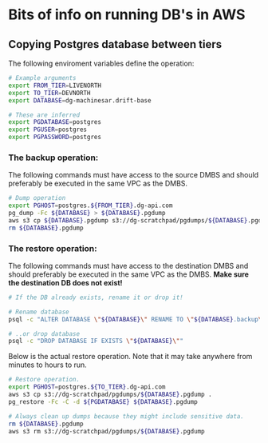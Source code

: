 # Bits of info on running DB's in AWS

## Copying Postgres database between tiers

The following enviroment variables define the operation:

```bash
# Example arguments
export FROM_TIER=LIVENORTH
export TO_TIER=DEVNORTH
export DATABASE=dg-machinesar.drift-base

# These are inferred
export PGDATABASE=postgres
export PGUSER=postgres
export PGPASSWORD=postgres
```

### The backup operation:

The following commands must have access to the source DMBS and should preferably be executed in the same VPC as the DMBS.

```bash
# Dump operation
export PGHOST=postgres.${FROM_TIER}.dg-api.com
pg_dump -Fc ${DATABASE} > ${DATABASE}.pgdump
aws s3 cp ${DATABASE}.pgdump s3://dg-scratchpad/pgdumps/${DATABASE}.pgdump
rm ${DATABASE}.pgdump
```

### The restore operation:
The following commands must have access to the destination DMBS and should preferably be executed in the same VPC as the DMBS. **Make sure the destination DB does not exist!**

```bash
# If the DB already exists, rename it or drop it!

# Rename database
psql -c "ALTER DATABASE \"${DATABASE}\" RENAME TO \"${DATABASE}.backup\""

# ..or drop database
psql -c "DROP DATABASE IF EXISTS \"${DATABASE}\""
```

Below is the actual restore operation. Note that it may take anywhere from minutes to hours to run.

```bash
# Restore operation.
export PGHOST=postgres.${TO_TIER}.dg-api.com
aws s3 cp s3://dg-scratchpad/pgdumps/${DATABASE}.pgdump .
pg_restore -Fc -C -d ${PGDATABASE} ${DATABASE}.pgdump

# Always clean up dumps because they might include sensitive data.
rm ${DATABASE}.pgdump
aws s3 rm s3://dg-scratchpad/pgdumps/${DATABASE}.pgdump
```
